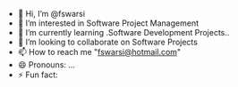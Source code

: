 - 👋 Hi, I’m @fswarsi
- 👀 I’m interested in Software Project Management  
- 🌱 I’m currently learning .Software Development Projects..
- 💞️ I’m looking to collaborate on Software Projects
- 📫 How to reach me "fswarsi@hotmail.com"
- 😄 Pronouns: ...
- ⚡ Fun fact: 

<!---
fswarsi/fswarsi is a ✨ special ✨ repository because its `README.md` (this file) appears on your GitHub profile.
You can click the Preview link to take a look at your changes.
--->
